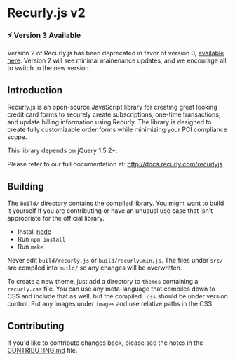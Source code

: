 # Recurly.js v2

### :zap: Version 3 Available

Version 2 of Recurly.js has been deprecated in favor of version 3,
[available here](https://github.com/recurly/recurly-js). Version 2 will see
minimal mainenance updates, and we encourage all to switch to the new version.

## Introduction

Recurly.js is an open-source JavaScript library for creating great looking
credit card forms to securely create subscriptions, one-time transactions, and
update billing information using Recurly. The library is designed to create
fully customizable order forms while minimizing your PCI compliance scope.

This library depends on jQuery 1.5.2+.

Please refer to our full documentation at: http://docs.recurly.com/recurlyjs

## Building

The `build/` directory contains the compiled library. You might want to build it
yourself if you are contributing or have an unusual use case that isn't
appropriate for the official library.

* Install [node](http://nodejs.org/)
* Run `npm install`
* Run `make`

Never edit `build/recurly.js` or `build/recurly.min.js`. The files under `src/`
are compiled into `build/` so any changes will be overwritten.

To create a new theme, just add a directory to `themes` containing a
`recurly.css` file. You can use any meta-language that compiles down to CSS and
include that as well, but the compiled `.css` should be under version control.
Put any images under `images` and use relative paths in the CSS.

## Contributing

If you'd like to contribute changes back, please see the notes in the
[CONTRIBUTING.md](./CONTRIBUTING.md) file.

